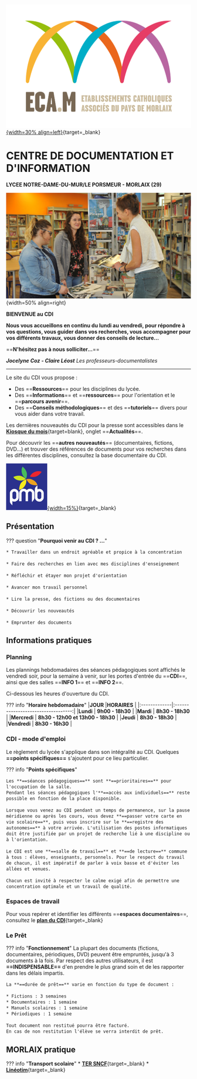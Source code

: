 


[![logo ECAM](./images/logo_ecam.jpg "ENT Lycée"){width=30% align=left}](https://ent.ecmorlaix.fr/){target=_blank}
# CENTRE DE DOCUMENTATION ET D'INFORMATION  

**LYCEE NOTRE-DAME-DU-MUR/LE PORSMEUR - MORLAIX (29)**


![vue du CDI](./images/CDI_accueil_01.jpg "CDI"){width=50% align=right}

**BIENVENUE au CDI**

**Nous vous accueillons en continu
du lundi au vendredi, pour répondre à vos questions, 
vous guider dans vos recherches, 
vous accompagner pour vos différents travaux, 
vous donner des conseils de lecture...**

==**N'hésitez pas à nous solliciter...**==

***Jocelyne Coz - Claire Léost***   *Les professeurs-documentalistes*

-------


Le site du CDI vous propose :

- Des ==**Ressources**== pour les disciplines du lycée.
- Des ==**Informations**== et ==**ressources**== pour l'orientation et le ==**parcours avenir**==.
- Des ==**Conseils méthodologiques**== et des ==**tutoriels**== divers pour vous aider dans votre travail.
    
Les dernières nouveautés du CDI pour la presse sont accessibles dans le [**Kiosque du mois**](https://jocedoc.github.io/cdinddmporsmeur_eleves/actualites/#presse){target=blank}, onglet ==**Actualités**==.

Pour découvrir les ==**autres nouveautés**== (documentaires, fictions, DVD...) et trouver des références de documents pour vos recherches dans les différentes disciplines, consultez la base documentaire du CDI.

[![**PMB"**](./images/logo_PMB.png "Portail PMB"){width=15%}](https://ecmorlaix.basecdi.fr/pmb/opac_css/index.php){target=_blank}


## Présentation

??? question "**Pourquoi venir au CDI ? ...**"

    * Travailler dans un endroit agréable et propice à la concentration

    * Faire des recherches en lien avec mes disciplines d'enseignement

    * Réfléchir et étayer mon projet d'orientation

    * Avancer mon travail personnel

    * Lire la presse, des fictions ou des documentaires

    * Découvrir les nouveautés

    * Emprunter des documents

## Informations pratiques

### Planning

Les plannings hebdomadaires des séances pédagogiques sont affichés le vendredi soir, pour la semaine à venir, sur les portes d'entrée du ==**CDI**==, ainsi que des salles ==**INFO 1**== et ==**INFO 2**==.

Ci-dessous les heures d'ouverture du CDI.

??? info "**Horaire hebdomadaire**"
    |**JOUR**      |**HORAIRES**                        | 
    |:-------------|:----------------------------------:|
    |**Lundi**     | **9h00 - 18h30**                   |
    |**Mardi**     | **8h30 - 18h30**                   |
    |**Mercredi**  | **8h30 - 12h00 et 13h00 - 18h30**  |
    |**Jeudi**     | **8h30 - 18h30**                   |
    |**Vendredi**  | **8h30 - 16h30**                   |

### CDI - mode d'emploi

Le règlement du lycée s'applique dans son intégralité au CDI. Quelques **==points spécifiques==** s'ajoutent pour ce lieu particulier.

??? info "**Points spécifiques**"
    
    Les **==séances pédagogiques==** sont **==prioritaires==** pour l'occupation de la salle.
    Pendant les séances pédagogiques l'**==accès aux individuels==** reste possible en fonction de la place disponible.
    
    Lorsque vous venez au CDI pendant un temps de permanence, sur la pause méridienne ou après les cours, vous devez **==passer votre carte en vie scolaire==**, puis vous inscrire sur le **==registre des autonomes==** à votre arrivée. L'utilisation des postes informatiques doit être justifiée par un projet de recherche lié à une discipline ou à l'orientation.
    
    Le CDI est une **==salle de travail==** et **==de lecture==** commune à tous : élèves, enseignants, personnels. Pour le respect du travail de chacun, il est impératif de parler à voix basse et d'éviter les allées et venues.

    Chacun est invité à respecter le calme exigé afin de permettre une concentration optimale et un travail de qualité.


### Espaces de travail

Pour vous repérer et identifier les différents ==**espaces documentaires**==, consultez le [**plan du CDI**](./pdf/00_plan_CDI.pdf){target=_blank}

### Le Prêt 

??? info "**Fonctionnement**"
    La plupart des documents (fictions, documentaires, périodiques, DVD) peuvent être empruntés, jusqu'à 3 documents à la fois.
    Par respect des autres utilisateurs, il est **==INDISPENSABLE==** d'en prendre le plus grand soin et de les rapporter dans les délais impartis.
    
    La **==durée de prêt==** varie en fonction du type de document : 

    * Fictions : 3 semaines
    * Documentaires : 1 semaine
    * Manuels scolaires : 1 semaine
    * Périodiques : 1 semaine

    Tout document non restitué pourra être facturé.
    En cas de non restitution l'élève se verra interdit de prêt.


## MORLAIX pratique
    
??? info "**Transport scolaire**"
    * [**TER SNCF**](https://www.ter.sncf.com/bretagne){target=_blank}
    * [**Linéotim**](https://www.lineotim.com/fr/kXP-Le-plan-global-des-lignes-scolaires.html){target=_blank}




 
